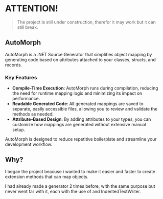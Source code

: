 # ATTENTION! 
> The project is still under construction, therefor it may work but it can still break.

## AutoMorph

AutoMorph is a .NET Source Generator that simplifies object mapping by generating code based on attributes attached to your classes, structs, and records.

### Key Features
* <strong>Compile-Time Execution</strong>: AutoMorph runs during compilation, reducing the need for runtime mapping logic and minimizing its impact on performance.
* <strong>Readable Generated Code</strong>: All generated mappings are saved to separate, easily accessible files, allowing you to review and validate the methods as needed.
* <strong>Attribute-Based Design</strong>: By adding attributes to your types, you can customize how mappings are generated without extensive manual setup.

AutoMorph is designed to reduce repetitive boilerplate and streamline your development workflow.

## Why?
<p>I began the project beacuse i wanted to make it easier and faster to create extension methods that can map objects.</p>
<p>I had already made a generator 2 times before, with the same purpose but never went far with it, each with the use of and IndentedTextWriter.</p>
